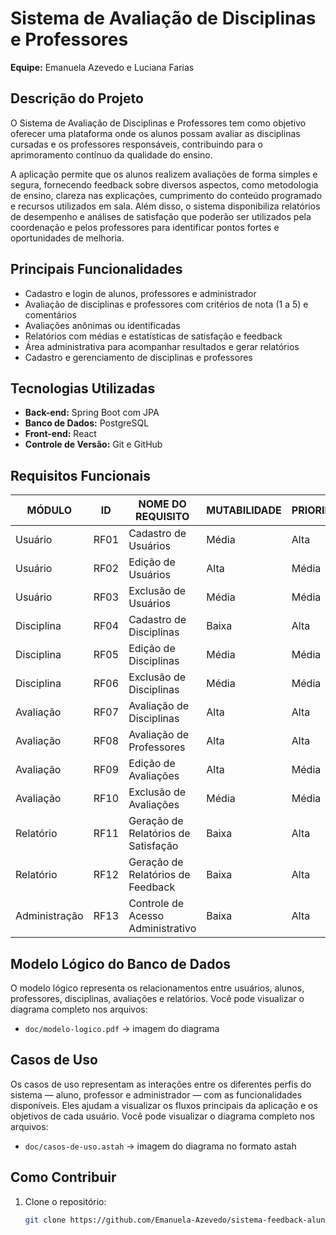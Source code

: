 # Sistema de Avaliação de Disciplinas e Professores

**Equipe:** Emanuela Azevedo e Luciana Farias

## Descrição do Projeto

O Sistema de Avaliação de Disciplinas e Professores tem como objetivo oferecer uma plataforma onde os alunos possam avaliar as disciplinas cursadas e os professores responsáveis, contribuindo para o aprimoramento contínuo da qualidade do ensino.

A aplicação permite que os alunos realizem avaliações de forma simples e segura, fornecendo feedback sobre diversos aspectos, como metodologia de ensino, clareza nas explicações, cumprimento do conteúdo programado e recursos utilizados em sala. Além disso, o sistema disponibiliza relatórios de desempenho e análises de satisfação que poderão ser utilizados pela coordenação e pelos professores para identificar pontos fortes e oportunidades de melhoria.

## Principais Funcionalidades

- Cadastro e login de alunos, professores e administrador
- Avaliação de disciplinas e professores com critérios de nota (1 a 5) e comentários
- Avaliações anônimas ou identificadas
- Relatórios com médias e estatísticas de satisfação e feedback
- Área administrativa para acompanhar resultados e gerar relatórios
- Cadastro e gerenciamento de disciplinas e professores

## Tecnologias Utilizadas

- **Back-end:** Spring Boot com JPA
- **Banco de Dados:** PostgreSQL
- **Front-end:** React
- **Controle de Versão:** Git e GitHub

## Requisitos Funcionais

| **MÓDULO**       | **ID**  | **NOME DO REQUISITO**                     | **MUTABILIDADE** | **PRIORIDADE** |
|------------------|---------|-------------------------------------------|------------------|----------------|
| Usuário          | RF01    | Cadastro de Usuários                      | Média            | Alta           |
| Usuário          | RF02    | Edição de Usuários                        | Alta             | Média          |
| Usuário          | RF03    | Exclusão de Usuários                      | Média            | Média          |
| Disciplina       | RF04    | Cadastro de Disciplinas                   | Baixa            | Alta           |
| Disciplina       | RF05    | Edição de Disciplinas                     | Média            | Média          |
| Disciplina       | RF06    | Exclusão de Disciplinas                   | Média            | Média          |
| Avaliação        | RF07    | Avaliação de Disciplinas                  | Alta             | Alta           |
| Avaliação        | RF08    | Avaliação de Professores                  | Alta             | Alta           |
| Avaliação        | RF09    | Edição de Avaliações                      | Alta             | Média          |
| Avaliação        | RF10    | Exclusão de Avaliações                    | Média            | Média          |
| Relatório        | RF11    | Geração de Relatórios de Satisfação       | Baixa            | Alta           |
| Relatório        | RF12    | Geração de Relatórios de Feedback         | Baixa            | Alta           |
| Administração    | RF13    | Controle de Acesso Administrativo         | Baixa            | Alta           |

## Modelo Lógico do Banco de Dados

O modelo lógico representa os relacionamentos entre usuários, alunos, professores, disciplinas, avaliações e relatórios. Você pode visualizar o diagrama completo nos arquivos:

- `doc/modelo-logico.pdf` → imagem do diagrama

## Casos de Uso

Os casos de uso representam as interações entre os diferentes perfis do sistema — aluno, professor e administrador — com as funcionalidades disponíveis. Eles ajudam a visualizar os fluxos principais da aplicação e os objetivos de cada usuário.
Você pode visualizar o diagrama completo nos arquivos:

- `doc/casos-de-uso.astah` → imagem do diagrama no formato astah

## Como Contribuir

1. Clone o repositório:
   ```bash
   git clone https://github.com/Emanuela-Azevedo/sistema-feedback-alunos.git